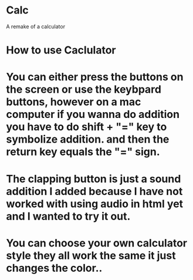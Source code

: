 # Calc
A remake of a calculator

# How to use Caclulator 

# You can either press the buttons on the screen or use the keybpard buttons, however on a mac computer if you wanna do addition you have to do shift + "=" key to symbolize addition. and then the return key equals the "=" sign. 

# The clapping button is just a sound addition I added because I have not worked with using audio in html yet and I wanted to try it out.

# You can choose your own calculator style they all work the same it just changes the color.. 